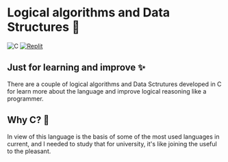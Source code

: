 # Logical algorithms and Data Structures  🤖
![C](https://img.shields.io/badge/c-%2300599C.svg?style=for-the-badge&logo=c&logoColor=white) [![Replit](https://img.shields.io/badge/Replit-DD1200?style=for-the-badge&logo=Replit&logoColor=white)](https://replit.com/@canas11?path=folder/Logical%20Algorithms%20and%20Data%20Structures)

## Just for learning and improve ✨ 
There are a couple of logical algorithms and Data Sctrutures developed in C for learn more about the language and improve logical reasoning like a programmer.

## Why C? 🤔
In view of this language is the basis of some of the most used languages in current,  and I needed to study that for university, it's like joining the useful to the pleasant.
